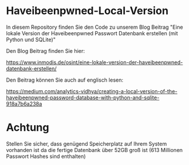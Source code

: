 # Haveibeenpwned-Local-Version

In diesem Repository finden Sie den Code zu unserem Blog Beitrag "Eine lokale Version der Haveibeenpwned Passwort Datenbank erstellen (mit Python und SQLite)"

Den Blog Beitrag finden Sie hier: 

https://www.inmodis.de/osint/eine-lokale-version-der-haveibeenpwned-datenbank-erstellen/

Den Beitrag können Sie auch auf englisch lesen: 

https://medium.com/analytics-vidhya/creating-a-local-version-of-the-haveibeenpwned-password-database-with-python-and-sqlite-918a7b6a238a




# Achtung
Stellen Sie sicher, dass genügend Speicherplatz auf Ihrem System vorhanden ist da die fertige Datenbank über 52GB groß ist (613 Millionen Passwort Hashes sind enthalten)
